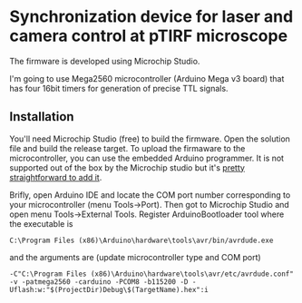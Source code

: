 # Synchronization device for laser and camera control at pTIRF microscope

The firmware is developed using Microchip Studio.

I'm going to use Mega2560 microcontroller (Arduino Mega v3 board) that has four 16bit timers for generation of precise TTL signals.


## Installation

You'll need Microchip Studio (free) to build the firmware. Open the solution file and build the release target. To upload the firmaware to the microcontroller,
you can use the embedded Arduino programmer. It is not supported out of the box by the Microchip studio but it's [pretty straightforward to add it](https://youtu.be/zEbSQaQJvHI).

Brifly, open Arduino IDE and locate the COM port number corresponding to your microcontroller (menu Tools->Port). Then got to Microchip Studio and open menu Tools->External Tools. Register ArduinoBootloader tool where the executable is

```
C:\Program Files (x86)\Arduino\hardware\tools\avr/bin/avrdude.exe
```

and the arguments are (update microcontroller type and COM port)

```
-C"C:\Program Files (x86)\Arduino\hardware\tools\avr/etc/avrdude.conf" -v -patmega2560 -carduino -PCOM8 -b115200 -D -Uflash:w:"$(ProjectDir)Debug\$(TargetName).hex":i 
```
